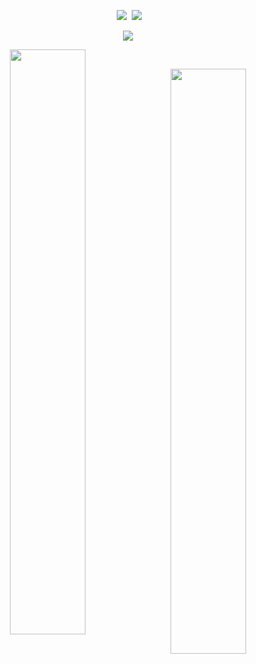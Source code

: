 <p align = "center">
  <img src = "https://github-readme-stats.vercel.app/api?username=Yukiookami&count_private=true&show_icons=true&theme=tokyonight&line_height=27">
  <img src = "https://github-readme-stats.vercel.app/api/top-langs/?username=Yukiookami&theme=tokyonight&layout=compact">
</p>

<p align = "center">
 <img src="https://activity-graph.herokuapp.com/graph?username=Yukiookami&theme=github">
</p>

<p align = "center">
  <img align = "left" src = "https://github-readme-streak-stats.herokuapp.com/?user=Yukiookami&theme=radical" width="49%">
  
</p>

<p align = "center">
  <img align = "right" src = "https://github-profile-trophy.vercel.app/?username=Yukiookami&theme=nord" width="49%" >
</p>
